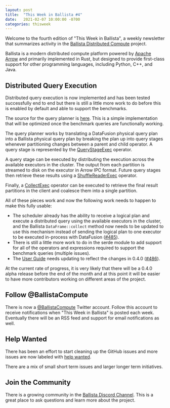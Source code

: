 ```yaml
---
layout: post
title:  "This Week in Ballista #4"
date:   2021-02-07 10:00:00 -0700
categories: thisweek
---
```


Welcome to the fourth edition of "This Week in Ballista", a weekly newsletter that summarizes activity in the 
[Ballista Distributed Compute](https://github.com/ballista-compute/ballista) project.

Ballista is a modern distributed compute platform powered by [Apache Arrow](https://arrow.apache.org/) and primarily 
implemented in Rust, but designed to provide first-class support for other programming languages, including Python, 
C++, and Java.

## Distributed Query Execution 

Distributed query execution is now implemented and has been tested successfully end to end but there is 
still a little more work to do before this is enabled by default and able to support the benchmarks.

The source for the query planner is 
[here](https://github.com/ballista-compute/ballista/blob/main/rust/ballista/src/scheduler/planner.rs). This is a 
simple implementation that will be optimized once the benchmark queries are functionally working.

The query planner works by translating a DataFusion physical query plan into a Ballista physical query plan by 
breaking the plan up into query stages whenever partitioning changes between a parent and child operator. A query
stage is represented by the [QueryStageExec](https://github.com/ballista-compute/ballista/blob/main/rust/ballista/src/executor/query_stage.rs) 
operator.

A query stage can be executed by distributing the execution across the available executors in the cluster. The output 
from each partition is streamed to disk on the executor in Arrow IPC format. Future query stages then retrieve these 
results using a [ShuffleReaderExec](https://github.com/ballista-compute/ballista/blob/main/rust/ballista/src/executor/shuffle_reader.rs)
operator.

Finally, a [CollectExec](https://github.com/ballista-compute/ballista/blob/main/rust/ballista/src/executor/collect.rs) 
operator can be executed to retrieve the final result partitions in the client and coalesce them into a single partition.

All of these pieces work and now the following work needs to happen to make this fully usable:

- The scheduler already has the ability to receive a logical plan and execute a distributed query using the available
executors in the cluster, and the Ballista `DataFrame::collect` method now needs to be updated to use this mechanism 
instead of sending the logical plan to one executor to be executed in-process with DataFusion 
  ([#485](https://github.com/ballista-compute/ballista/issues/485)).
- There is still a little more work to do in the serde module to add support for all of the operators and expressions
required to support the benchmark queries (multiple issues).
- The [User Guide](https://github.com/ballista-compute/ballista/tree/main/docs/user-guide) needs updating to reflect
the changes in 0.4.0 ([#486](https://github.com/ballista-compute/ballista/issues/486)).

At the current rate of progress, it is very likely that there will be a 0.4.0 alpha release before the end of the 
month and at this point it will be easier to have more contributors working on different areas of the project.

## Follow @BallistaCompute

There is now a [@BallistaCompute](https://twitter.com/BallistaCompute) Twitter account. Follow this account to receive 
notifications when "This Week in Ballista" is posted each week. Eventually there will be an RSS feed and support for
email notifications as well.

## Help Wanted

There has been an effort to start cleaning up the GitHub issues and more issues are now labeled with 
[help wanted](https://github.com/ballista-compute/ballista/issues?q=is%3Aopen+label%3A%22help+wanted%22+label%3Arust).

There are a mix of small short term issues and larger longer term initiatives. 

## Join the Community

There is a growing community in the [Ballista Discord Channel](https://discord.gg/95PMxSk). This is a great place to
ask questions and learn more about the project.

